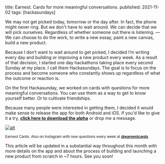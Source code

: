 title: Earnest. Cards for more meaningful conversations.
published: 2021-11-02
tags: [hackasundays]

We may not get picked today, tomorrow or the day after. In fact, the phone might never ring. But we don't have to wait around. We can decide that we will pick ourselves. Regardless of whether someone out there is listening. — We can choose to do the work, to write a new essay, paint a new canvas, build a new product.

Because I don’t want to wait around to get picked, I decided I’m writing every day and building or improving a new product every week. As a result of that decision, I started one day hackathons taking place every second Sunday at my place. I call them Hackasundays. The goal is to focus on the process and become someone who constantly shows up regardless of what the outcome or reaction is.

On the first Hackasunday, we worked on cards with questions for more meaningful conversations. You can use them as a way to get to know yourself better. Or to cultivate friendships.

Because many people were interested in getting them, I decided it would make sense to release the app for both Android and iOS. If you'd like to give it a try, **[click here to download the alpha](https://expo.dev/@glenncoding/earnest-cards)** or drop me a message.

[![alt](https://cdn.substack.com/image/fetch/w_1456,c_limit,f_auto,q_auto:good,fl_progressive:steep/https%3A%2F%2Fbucketeer-e05bbc84-baa3-437e-9518-adb32be77984.s3.amazonaws.com%2Fpublic%2Fimages%2Fe792336c-27de-49db-bc4d-83d6d4a5a209_1656x968.png)](https://expo.dev/@glenncoding/earnest-cards)

<small>Earnest Cards. Also on Instagram with new questions every week at **[@earnestcards](https://www.instagram.com/earnestcards/)**.</small>

This article will be updated in a substantial way throughout this month with more details on the app and about the process of building and launching a new product from scratch in ~7 hours. See you soon!
